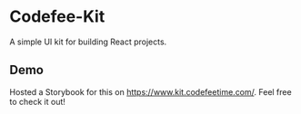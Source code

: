 # Codefee-Kit
A simple UI kit for building React projects.

## Demo
Hosted a Storybook for this on https://www.kit.codefeetime.com/. Feel free to check it out! 

